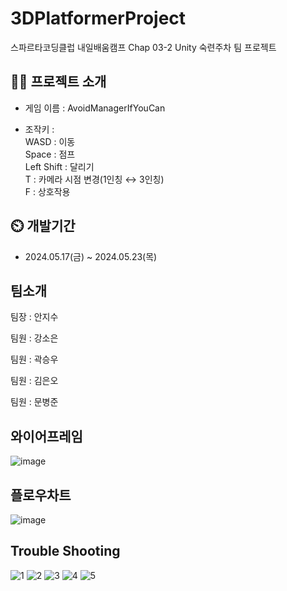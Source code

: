 # 3DPlatformerProject
 스파르타코딩클럽 내일배움캠프 Chap 03-2 Unity 숙련주차 팀 프로젝트

 ## 👨‍🏫 프로젝트 소개

- 게임 이름 : AvoidManagerIfYouCan

- 조작키 :  
   WASD : 이동    
   Space : 점프  
   Left Shift : 달리기  
   T : 카메라 시점 변경(1인칭 ↔ 3인칭)  
   F : 상호작용   

## ⏲️ 개발기간
- 2024.05.17(금) ~ 2024.05.23(목)


  
## 팀소개
팀장 : 안지수

팀원 : 강소은

팀원 : 곽승우

팀원 : 김은오

팀원 : 문병준

  
  
  
## 와이어프레임
![image](https://github.com/bj961/AvoidManagerIfYouCanPublic/assets/73685098/d0a82b8c-8af8-4b74-b1c1-62c614096062)
  
  
  
## 플로우차트
![image](https://github.com/bj961/AvoidManagerIfYouCanPublic/assets/73685098/67856b67-8581-4da4-999a-56593b7a93ee)
  
  
  
## Trouble Shooting
![1](https://github.com/bj961/AvoidManagerIfYouCanPublic/assets/73685098/55b62789-d912-4871-ae10-a3affdd53821)
![2](https://github.com/bj961/AvoidManagerIfYouCanPublic/assets/73685098/15318917-7196-409b-8169-dace7d2df8cd)
![3](https://github.com/bj961/AvoidManagerIfYouCanPublic/assets/73685098/a6a122fd-ce80-432b-8aeb-74ed2af97c60)
![4](https://github.com/bj961/AvoidManagerIfYouCanPublic/assets/73685098/8c6cf771-0e3e-4ccb-ac13-faf961b95ecb)
![5](https://github.com/bj961/AvoidManagerIfYouCanPublic/assets/73685098/944c0a5e-a4cc-4395-b35d-c09bea9d808b)

